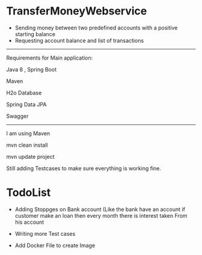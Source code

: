 # TransferMoneyWebservice


- Sending money between two predefined accounts with a positive starting balance
- Requesting account balance and list of transactions

---------------------------------------------------------------------------

Requirements for Main application:

Java 8 , Spring Boot

Maven 

H2o Database 

Spring Data JPA

Swagger

----------------------------------------------------------------------------

I am using Maven

mvn clean install


mvn update project


Still adding Testcases to make sure everything is working fine.

# TodoList 

- Adding Stoppges on Bank account (Like the bank have an account if customer make an loan then every month there is interest taken 
From his account 

- Writing more Test cases 

- Add Docker File to create Image

